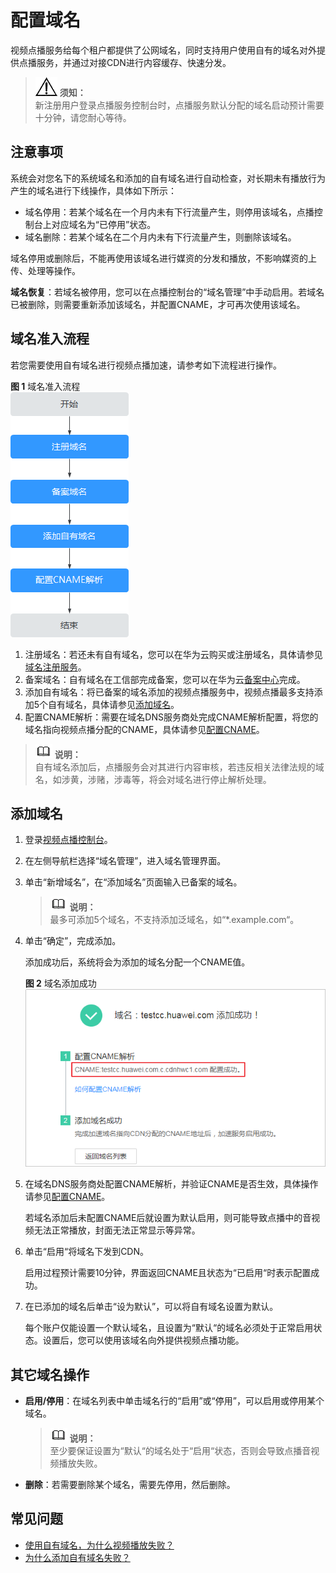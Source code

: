 # 配置域名<a name="vod_01_0074"></a>

视频点播服务给每个租户都提供了公网域名，同时支持用户使用自有的域名对外提供点播服务，并通过对接CDN进行内容缓存、快速分发。

>![](public_sys-resources/icon-notice.gif) **须知：**   
>新注册用户登录点播服务控制台时，点播服务默认分配的域名启动预计需要十分钟，请您耐心等待。  

## 注意事项<a name="section19333246102512"></a>

系统会对您名下的系统域名和添加的自有域名进行自动检查，对长期未有播放行为产生的域名进行下线操作，具体如下所示：

-   域名停用：若某个域名在一个月内未有下行流量产生，则停用该域名，点播控制台上对应域名为“已停用”状态。
-   域名删除：若某个域名在二个月内未有下行流量产生，则删除该域名。

域名停用或删除后，不能再使用该域名进行媒资的分发和播放，不影响媒资的上传、处理等操作。

**域名恢复**：若域名被停用，您可以在点播控制台的“域名管理”中手动启用。若域名已被删除，则需要重新添加该域名，并配置CNAME，才可再次使用该域名。

## 域名准入流程<a name="section19545380178"></a>

若您需要使用自有域名进行视频点播加速，请参考如下流程进行操作。

**图 1**  域名准入流程<a name="fig176111448124214"></a>  
![](figures/域名准入流程.png "域名准入流程")

1.  注册域名：若还未有自有域名，您可以在华为云购买或注册域名，具体请参见[域名注册服务](https://www.huaweicloud.com/product/domain.html)。
2.  备案域名：自有域名在工信部完成备案，您可以在华为云[备案中心](https://beian.huaweicloud.com/)完成。
3.  添加自有域名：将已备案的域名添加的视频点播服务中，视频点播最多支持添加5个自有域名，具体请参见[添加域名](#section1116911714363)。
4.  配置CNAME解析：需要在域名DNS服务商处完成CNAME解析配置，将您的域名指向视频点播分配的CNAME，具体请参见[配置CNAME](配置CNAME.md)。

>![](public_sys-resources/icon-note.gif) **说明：**   
>自有域名添加后，点播服务会对其进行内容审核，若违反相关法律法规的域名，如涉黄，涉赌，涉毒等，将会对域名进行停止解析处理。  

## 添加域名<a name="section1116911714363"></a>

1.  登录[视频点播控制台](https://console.huaweicloud.com/vod)。
2.  在左侧导航栏选择“域名管理”，进入域名管理界面。
3.  单击“新增域名”，在“添加域名”页面输入已备案的域名。

    >![](public_sys-resources/icon-note.gif) **说明：**   
    >最多可添加5个域名，不支持添加泛域名，如“\*.example.com“。  

4.  单击“确定”，完成添加。

    添加成功后，系统将会为添加的域名分配一个CNAME值。

    **图 2**  域名添加成功<a name="fig1055905515423"></a>  
    ![](figures/域名添加成功.png "域名添加成功")

5.  在域名DNS服务商处配置CNAME解析，并验证CNAME是否生效，具体操作请参见[配置CNAME](配置CNAME.md)。

    若域名添加后未配置CNAME后就设置为默认启用，则可能导致点播中的音视频无法正常播放，封面无法正常显示等异常。

6.  单击“启用“将域名下发到CDN。

    启用过程预计需要10分钟，界面返回CNAME且状态为“已启用“时表示配置成功。

7.  在已添加的域名后单击“设为默认”，可以将自有域名设置为默认。

    每个账户仅能设置一个默认域名，且设置为“默认“的域名必须处于正常启用状态。设置后，您可以使用该域名向外提供视频点播功能。


## 其它域名操作<a name="section16330192744512"></a>

-   **启用/停用**：在域名列表中单击域名行的“启用”或“停用”，可以启用或停用某个域名。

    >![](public_sys-resources/icon-note.gif) **说明：**   
    >至少要保证设置为“默认“的域名处于“启用“状态，否则会导致点播音视频播放失败。  

-   **删除**：若需要删除某个域名，需要先停用，然后删除。

## 常见问题<a name="section3532541892"></a>

-   [使用自有域名，为什么视频播放失败？](https://support.huaweicloud.com/vod_faq/vod_08_0097.html)
-   [为什么添加自有域名失败？](https://support.huaweicloud.com/vod_faq/vod_08_0056.html)

